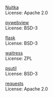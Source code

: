 [Nuitka](https://github.com/Nuitka/Nuitka)<br/>
License: Apache 2.0<br/>

[pywebview](https://github.com/r0x0r/pywebview)<br/>
License: BSD-3<br/>

[flask](https://github.com/pallets/flask)<br/>
License: BSD-3<br/>

[waitress](https://github.com/Pylons/waitress)<br/>
License: ZPL<br/>

[psutil](https://github.com/giampaolo/psutil)<br/>
License: BSD-3<br/>

[requests](https://github.com/psf/requests)<br/>
License: Apache 2.0<br/>